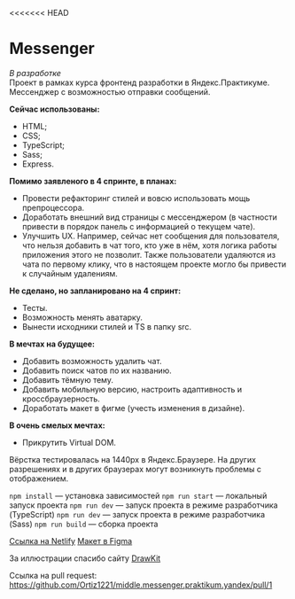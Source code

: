 <<<<<<< HEAD
# Messenger 
*В разработке*  
Проект в рамках курса фронтенд разработки в Яндекс.Практикуме.  
Мессенджер с возможностью отправки сообщений. 
 
**Сейчас использованы:** 
  - HTML; 
  - CSS; 
  - TypeScript; 
  - Sass;
  - Express.
 
**Помимо заявленого в 4 спринте, в планах:** 
  - Провести рефакторинг стилей и вовсю использовать мощь препроцессора.
  - Доработать внешний вид страницы с мессенджером (в частности привести в порядок панель с информацией о текущем чате). 
  - Улучшить UX. Например, сейчас нет сообщения для пользователя, что нельзя добавить в чат того, кто уже в нём, хотя логика работы приложения этого не позволит. Также пользователи удаляются из чата по первому клику, что в настоящем проекте могло бы привести к случайным удалениям. 

**Не сделано, но запланировано на 4 спринт:**
 - Тесты.
 - Возможность менять аватарку.
 - Вынести исходники стилей и TS в папку src.

**В мечтах на будущее:** 
  - Добавить возможность удалить чат. 
  - Добавить поиск чатов по их названию.
  - Добавить тёмную тему.
  - Добавить мобильную версию, настроить адаптивность и кроссбраузерность.
  - Доработать макет в фигме (учесть изменения в дизайне).

**В очень смелых мечтах:** 
  - Прикрутить Virtual DOM.

Вёрстка тестировалась на 1440px в Яндекс.Браузере. На других разрешениях и в других браузерах могут возникнуть проблемы с отображением.

`npm install` — установка зависимостей
`npm run start` — локальный запуск проекта
`npm run dev` — запуск проекта в режиме разработчика (TypeScript)
`npm run dev` — запуск проекта в режиме разработчика (Sass)
`npm run build` — сборка проекта

[Ссылка на Netlify](https://heuristic-hopper-3477e0.netlify.app)
[Макет в Figma](https://www.figma.com/file/6wlz00g1Ol53iWiwg4WYDm/Messenger)

За иллюстрации спасибо сайту [DrawKit](https://www.drawkit.io/)

Ссылка на pull request: https://github.com/Ortiz1221/middle.messenger.praktikum.yandex/pull/1